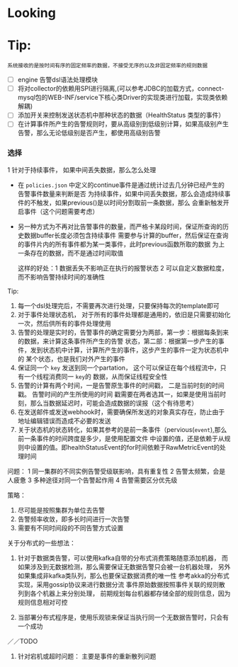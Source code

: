 # Looking

# Tip:
    系统接收的是按时间有序的固定频率的数据，不接受无序的以及非固定频率的规则数据

- [ ] engine 告警dsl语法处理模块
- [ ] 将对collector的依赖用SPI进行隔离,(可以参考JDBC的加载方式，connect-mysql包的WEB-INF/service下核心类Driver的实现类进行加载，实现类依赖解耦)
- [ ] 添加开关来控制发送状态机中那种状态的数据（HealthStatus 类型的事件）
- [ ] 在计算事件所产生的告警规则时，要从高级别到低级别计算，如果高级别产生告警，那么无论低级别是否产生，都使用高级别告警

### 选择
 1 针对于持续事件， 如果中间丢失数据，那么怎么处理
   - 在 ``policies.json`` 中定义的continue事件是通过统计过去几分钟已经产生的告警事件数量来判断是否
     为持续事件，如果中间丢失数据，那么会造成持续事件的不触发，如果previous()是以时间分割取前一条数据，那么
     会重新触发开启事件（这个问题需要考虑）
   - 另一种方式为不再对比告警事件的数量，而严格卡某段时间，保证所查询的历史数据buffer长度必须包含持续事件
     需要参与计算的buffer，然后保证在查询的事件片内的所有事件都为某一类事件，此时previous函数所取的数据
     为上一条存在的数据，而不是通过时间取值
     
     这样的好处：1 数据丢失不影响正在执行的报警状态 2 可以自定义数据粒度，而不影响告警持续时间的准确性


Tip:
  1. 每一个dsl处理完后，不需要再次进行处理，只要保持每次的template即可
  2. 对于事件处理状态机， 对于所有的事件处理都是通用的，依旧是只需要初始化一次，然后供所有的事件处理使用
  3. 告警的处理是实时的，告警事件的确定需要分为两部，第一步：根据每条到来的数据，来计算这条事件所产生的告警
     状态，第二部：根据第一步产生的事件，发到状态机中计算，计算所产生的事件，这步产生的事件一定为状态机中的
     某个状态，也是我们对外产生的事件
  4. 保证同一个 ``key`` 发送到同一个partation， 这个可以保证在每个线程流中，只有一个线程消费同一 ``key``的
     数据，从而保证线程安全性
  5. 告警的计算有两个时间，一是告警原生事件的时间戳， 二是当前时刻的时间戳。 告警时间的产生所使用的时间
     戳需要在两者选其一，如果是使用当前时刻，那么当数据延迟时，可能会造成数据的误报（这个有待思考）
  6. 在发送邮件或发送webhook时，需要确保所发送的对象真实存在，防止由于地址编辑错误而造成不必要的发送
  7. 关于状态机的状态转化，如果其参考的是前一条事件（pervious(`event`),那么前一条事件的时间跨度是多少，是使用配置文件
     中设置的值，还是依赖于从规则中设置的值。即healthStatusEvent的for时间依赖于RawMetricEvent的处理时间
     
     

问题：
  1 同一集群的不同实例告警受级联影响，具有重复性
  2  告警太频繁，会是人疲惫
  3  多种途径对同一个告警起作用
  4  告警需要区分优先级
  
策略：
  1. 尽可能是按照集群为单位去告警
  2. 告警频率收敛，即多长时间进行一次告警
  3. 需要有不同时间段的不同告警方式设置
  
  
  
  关于分布式的一些想法：
 1.  针对于数据类告警，可以使用kafka自带的分布式消费策略随意添加机器，
     而如果涉及到无数据检测，那么需要保证无数据告警只会被一台机器处理，
     另外如果集成非kafka类队列，那么也要保证数据消费的唯一性
     参考akka的分布式实现，采用gossip协议来进行数据分流
     事件原始数据按照事件关联的规则散列到各个机器上来分别处理，
     前期规划每台机器都存储全部的规则信息，因为规则信息相对可控

 2. 当部署分布式程序是，使用乐观锁来保证当执行同一个无数据告警时，只会有一个成功
  
  ／／TODO
  1. 针对宕机或超时问题： 主要是事件的重新散列问题
  
